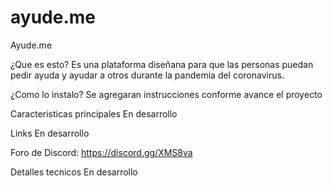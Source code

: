 # ayude.me

Ayude.me

¿Que es esto?
Es una plataforma diseñana para que las personas puedan pedir ayuda y ayudar a otros durante la pandemia del coronavirus.

¿Como lo instalo?
Se agregaran instrucciones conforme avance el proyecto

Caracteristicas principales
En desarrollo

Links
En desarrollo

Foro de Discord: https://discord.gg/XMS8va

Detalles tecnicos
En desarrollo
